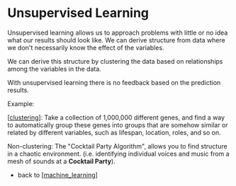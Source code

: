 # Unsupervised Learning

Unsupervised learning allows us to approach problems with little or no idea what our results should look like. We can derive structure from data where we don't necessarily know the effect of the variables.

We can derive this structure by clustering the data based on relationships among the variables in the data.

With unsupervised learning there is no feedback based on the prediction results.

Example:

[[clustering]]: Take a collection of 1,000,000 different genes, 
and find a way to automatically group these genes into groups that are somehow similar or related by different variables, 
such as lifespan, location, roles, and so on.

Non-clustering: The "Cocktail Party Algorithm", allows you to find structure in a chaotic environment. 
(i.e. identifying individual voices and music from a mesh of sounds at a **Cocktail Party**).

- back to [[machine_learning]]

[//begin]: # "Autogenerated link references for markdown compatibility"
[clustering]: clustering "Clustering"
[cocktail-party]: cocktail-party "Cocktail Party"
[machine_learning]: machine_learning "machine learning"
[//end]: # "Autogenerated link references"